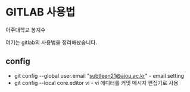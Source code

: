 # GITLAB 사용법

아주대학교
봉지수

여기는 gitlab의 사용법을 정리해놨습니다.

## config

* git config --global user.email "subtleen21@ajou.ac.kr" - email setting
* git config --local core.editor vi - vi 에디터를 커밋 메시지 편집기로 사용
